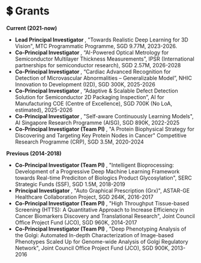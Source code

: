 # 💲 Grants 
<b> Current (2021-now) </b>
- <b> Lead Principal Investigator </b>, "Towards Realistic Deep Learning for 3D Vision", MTC Programmatic Programme, SGD 9.77M, 2023-2026. 
- <b> Co-Principal Investigator </b>, “AI-Powered Optical Metrology for Semiconductor Multilayer Thickness Measurements”, IPSR (International partnerships for semiconductor research), SGD 2.57M, 2026-2028
- <b> Co-Principal Investigator </b>, “Cardiac Advanced Recognition for Detection of Microvascular Abnormalities – Generalizable Model”, NHIC Innovation to Development (I2D), SGD 300K, 2025-2026
- <b> Co-Principal Investigator </b>, “Adaptive & Scalable Defect Detection Solution for Semiconductor 2D Packaging Inspection”, AI for Manufacturing COE (Centre of Excellence), SGD 700K (No LoA, estimated), 2025-2026
- <b> Co-Principal Investigator </b>, "Self-aware Continuously Learning Models", AI Singapore Research Programme (AISG), SGD 890K, 2022-2025  
- <b> Co-Principal Investigator (Team PI) </b>, "A Protein Biophysical Strategy for Discovering and Targeting Key Protein Nodes in Cancer" Competitive Research Programme (CRP), SGD 3.5M, 2020-2024   


<b> Previous (2014-2018) </b> 
- <b> Co-Principal Investigator (Team PI) </b>, "Intelligent Bioprocessing: Development of a Progressive Deep Machine Learning Framework towards Real-time Prediciton of Biologics Product Glycosylation", SERC Strategic Funds (SSF), SGD 1.5M, 2018-2019
- <b> Principal Investigator </b>, "Auto Graphical Prescription (Grx)", ASTAR-GE Healthcare Collaboration Project, SGD 264K, 2016-2017
- <b> Co-Principal Investigator (Team PI) </b>, "High Throughput Tissue-based Screening (HTTS): A Quantitative Approach to Increase Efficiency in Cancer Biomarkers Discovery and Translational Research", Joint Council Office Project Fund (JCO), SGD 960K, 2014-2017
- <b> Co-Principal Investigator (Team PI) </b>, "Deep Phenotyping Analysis of the Golgi: Automated In-depth Characterization of Image-based Phenotypes Scaled Up for Genome-wide Analysis of Golgi Regulatory Network", Joint Council Office Project Fund (JCO), SGD 900K, 2013-2016
